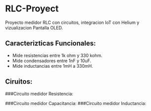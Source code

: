 # RLC-Proyect
Proyecto medidor RLC con circuitos, integracion IoT con Helium y vizualizacion Pantalla OLED.
## Caracterizticas Funcionales:
- Mide resistencias entre 1k ohm y 330 kohm.
- Mide condensadores entre 1nF y 10uF.
- Mide inductancias entre 1mH a  330mH.
## Ciruitos:
###Circuito medidor Resistencia:

###Circuito medidor Capacitancia:
###Circuito medidor Inductancia:
